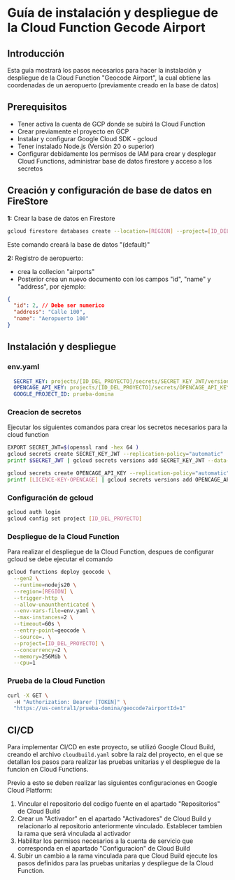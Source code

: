 # Guía de instalación y despliegue de la Cloud Function Gecode Airport

## Introducción

Esta guía mostrará los pasos necesarios para hacer la instalación y despliegue de la Cloud Function "Geocode Airport", la cual obtiene las coordenadas de un aeropuerto (previamente creado en la base de datos)

## Prerequisitos

* Tener activa la cuenta de GCP donde se subirá la Cloud Function
* Crear previamente el proyecto en GCP
* Instalar y configurar Google Cloud SDK - gcloud
* Tener instalado Node.js (Versión 20 o superior)
* Configurar debidamente los permisos de IAM para crear y desplegar Cloud Functions, administrar base de datos firestore y acceso a los secretos

## Creación y configuración de base de datos en FireStore

**1:** Crear la base de datos en Firestore
```bash
gcloud firestore databases create --location=[REGION] --project=[ID_DEL_PROYECTO]
```
Este comando creará la base de datos "(default)"

**2:** Registro de aeropuerto:
 - crea la collecion "airports"
 - Posterior crea un nuevo documento con los campos "id", "name" y "address", por ejemplo: 
  ```json
  {
    "id": 2, // Debe ser numerico
    "address": "Calle 100",
    "name": "Aeropuerto 100"
  }
  ```

## Instalación y despliegue

### env.yaml
```yaml
  SECRET_KEY: projects/[ID_DEL_PROYECTO]/secrets/SECRET_KEY_JWT/versions/latest
  OPENCAGE_API_KEY: projects/[ID_DEL_PROYECTO]/secrets/OPENCAGE_API_KEY/versions/latest
  GOOGLE_PROJECT_ID: prueba-domina
```

### Creacion de secretos
Ejecutar los siguientes comandos para crear los secretos necesarios para la cloud function
```bash
EXPORT SECRET_JWT=$(openssl rand -hex 64 )
gcloud secrets create SECRET_KEY_JWT --replication-policy="automatic"
printf $SECRET_JWT | gcloud secrets versions add SECRET_KEY_JWT --data-file=- --project=[ID_DEL_PROYECTO]

gcloud secrets create OPENCAGE_API_KEY --replication-policy="automatic"
printf [LICENCE-KEY-OPENCAGE] | gcloud secrets versions add OPENCAGE_API_KEY --data-file=- --project=[ID_DEL_PROYECTO]
```

### Configuración de gcloud

```bash
gcloud auth login
gcloud config set project [ID_DEL_PROYECTO]
```

### Despliegue de la Cloud Function

Para realizar el despliegue de la Cloud Function, despues de configurar gcloud se debe ejecutar el comando 

```bash
gcloud functions deploy geocode \
  --gen2 \
  --runtime=nodejs20 \
  --region=[REGION] \
  --trigger-http \
  --allow-unaunthenticated \
  --env-vars-file=env.yaml \
  --max-instances=2 \
  --timeout=60s \
  --entry-point=geocode \
  --source=. \
  --project=[ID_DEL_PROYECTO] \
  --concurrency=2 \
  --memory=256Mib \
  --cpu=1
```

### Prueba de la Cloud Function

```bash
curl -X GET \ 
  -H "Authorization: Bearer [TOKEN]" \
  "https://us-central1/prueba-domina/geocode?airportId=1"
```

## CI/CD
Para implementar CI/CD en este proyecto, se utilizó Google Cloud Build, creando el archivo `cloudbuild.yaml` sobre la raiz del proyecto, en el que se detallan los pasos para realizar las pruebas unitarias y el despliegue de la funcion en Cloud Functions.

Previo a esto se deben realizar las siguientes configuraciones en Google Cloud Platform:

1. Vincular el repositorio del codigo fuente en el apartado "Repositorios" de Cloud Build
2. Crear un "Activador" en el apartado "Activadores" de Cloud Build y relacionarlo al repositorio anteriormente vinculado. Establecer tambien la rama que será vinculada al activador
3. Habilitar los permisos necesarios a la cuenta de servicio que corresponda en el apartado "Configuracion" de Cloud Build
4. Subir un cambio a la rama vinculada para que Cloud Build ejecute los pasos definidos para las pruebas unitarias y despliegue de la Cloud Function.